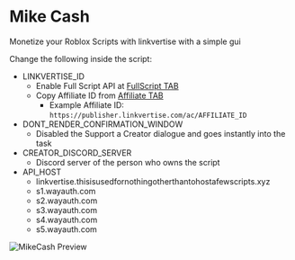 # Mike Cash
Monetize your Roblox Scripts with linkvertise with a simple gui

Change the following inside the script:
* LINKVERTISE_ID
  * Enable Full Script API at [FullScript TAB](https://publisher.linkvertise.com/dashboard#dynamic)
  * Copy Affiliate ID from [Affiliate TAB](https://publisher.linkvertise.com/dashboard#affiliate)
    * Example Affiliate ID: `https://publisher.linkvertise.com/ac/AFFILIATE_ID`
* DONT_RENDER_CONFIRMATION_WINDOW
  * Disabled the Support a Creator dialogue and goes instantly into the task
* CREATOR_DISCORD_SERVER
  * Discord server of the person who owns the script
* API_HOST
  * linkvertise.thisisusedfornothingotherthantohostafewscripts.xyz
  * s1.wayauth.com
  * s2.wayauth.com
  * s3.wayauth.com
  * s4.wayauth.com
  * s5.wayauth.com

![MikeCash Preview](https://i.imgur.com/MKcP8o6.png)
